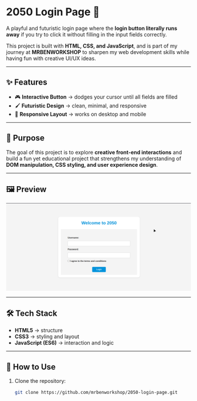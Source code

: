 # 2050 Login Page 🚀

A playful and futuristic login page where the **login button literally runs away** if you try to click it without filling in the input fields correctly.  

This project is built with **HTML, CSS, and JavaScript**, and is part of my journey at **MRBENWORKSHOP** to sharpen my web development skills while having fun with creative UI/UX ideas.  

---

## ✨ Features
- 🎮 **Interactive Button** → dodges your cursor until all fields are filled  
- 🖌️ **Futuristic Design** → clean, minimal, and responsive  
- 📱 **Responsive Layout** → works on desktop and mobile  

---

## 🎯 Purpose
The goal of this project is to explore **creative front-end interactions** and build a fun yet educational project that strengthens my understanding of **DOM manipulation, CSS styling, and user experience design**.  

---

## 🖼️ Preview
![2050 Login Page Preview](preview.gif)

---

## 🛠️ Tech Stack
- **HTML5** → structure  
- **CSS3** → styling and layout  
- **JavaScript (ES6)** → interaction and logic  

---

## 📂 How to Use
1. Clone the repository:
   ```bash
   git clone https://github.com/mrbenworkshop/2050-login-page.git
